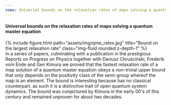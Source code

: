 ```yaml
---
name: Universal bounds on the relaxation rates of maps solving a quantum master equation.
---
```

<h4> 
Universal bounds on the relaxation rates of maps solving a quantum master equation
</h4>

<div class="row">
<div class="col-sm-6 mt-6 mt-md-0">
{% include figure.html path="assets/img/qme_rates.jpg" title="Bound on the largest relaxation rate" class="img-fluid rounded z-depth-1" %}
 </div>
    <div class="col-sm-6 mt-3 mt-md-0">
In a series of papers, culminating with a publication in the prestigious <href="http://doi.org/10.1088/1361-6633/ae075f">Reports on Progress on Physics </a> together with <href="https://fizyka.umk.pl/~darch/">Dariusz Chruściński</a>,  <href="https://scholar.google.com/citations?user=RhPkf50AAAAJ&hl=de">Frederik vom Ende</a> and <href="https://qsys.se.shibaura-it.ac.jp/kimura/index_en.html">Gen Kimura</a> we proved that the fastest relaxation rate of a map solution of a quantum master equation obeys a non-trivial upper bound that only depends on the positivity class of the semi-group whereof the map is an element. The bound is interesting because has no classical counterpart. as such it is a distinctive trait of open quantum system dynamics. The bound was conjectured by Kimura in the early 00's of this century and remained unproven for about two decades.
    </div>
</div>

